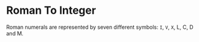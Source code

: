 # Roman To Integer

Roman numerals are represented by seven different symbols: ```I```, ```V```, ```X```, L, C, D and M.
